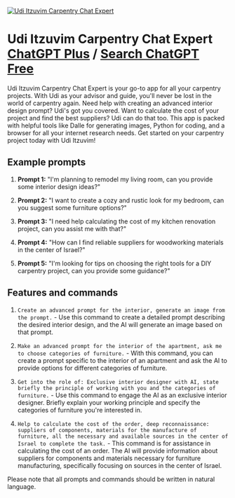 
[![Udi Itzuvim Carpentry Chat Expert](https://files.oaiusercontent.com/file-RTox0owKP1gn5SeHqiYw5wA0?se=2123-10-21T10%3A18%3A56Z&sp=r&sv=2021-08-06&sr=b&rscc=max-age%3D31536000%2C%20immutable&rscd=attachment%3B%20filename%3Db7a63c56-425c-4a50-80ba-fb753a12f778.png&sig=5RsRls4ENfTwA9rHaPEZxJlmIhRDCXdEsuu2rvExFBk%3D)](https://chat.openai.com/g/g-tNcpqKPdW-udi-itzuvim-carpentry-chat-expert)

# Udi Itzuvim Carpentry Chat Expert [ChatGPT Plus](https://chat.openai.com/g/g-tNcpqKPdW-udi-itzuvim-carpentry-chat-expert) / [Search ChatGPT Free](https://gptcall.net/index.html#/?search=Udi%20Itzuvim%20Carpentry%20Chat%20Expert)

Udi Itzuvim Carpentry Chat Expert is your go-to app for all your carpentry projects. With Udi as your advisor and guide, you'll never be lost in the world of carpentry again. Need help with creating an advanced interior design prompt? Udi's got you covered. Want to calculate the cost of your project and find the best suppliers? Udi can do that too. This app is packed with helpful tools like Dalle for generating images, Python for coding, and a browser for all your internet research needs. Get started on your carpentry project today with Udi Itzuvim!

## Example prompts

1. **Prompt 1:** "I'm planning to remodel my living room, can you provide some interior design ideas?"

2. **Prompt 2:** "I want to create a cozy and rustic look for my bedroom, can you suggest some furniture options?"

3. **Prompt 3:** "I need help calculating the cost of my kitchen renovation project, can you assist me with that?"

4. **Prompt 4:** "How can I find reliable suppliers for woodworking materials in the center of Israel?"

5. **Prompt 5:** "I'm looking for tips on choosing the right tools for a DIY carpentry project, can you provide some guidance?"

## Features and commands

1. `Create an advanced prompt for the interior, generate an image from the prompt.` - Use this command to create a detailed prompt describing the desired interior design, and the AI will generate an image based on that prompt.

2. `Make an advanced prompt for the interior of the apartment, ask me to choose categories of furniture.` - With this command, you can create a prompt specific to the interior of an apartment and ask the AI to provide options for different categories of furniture.

3. `Get into the role of: Exclusive interior designer with AI, state briefly the principle of working with you and the categories of furniture.` - Use this command to engage the AI as an exclusive interior designer. Briefly explain your working principle and specify the categories of furniture you're interested in.

4. `Help to calculate the cost of the order, deep reconnaissance: suppliers of components, materials for the manufacture of furniture, all the necessary and available sources in the center of Israel to complete the task.` - This command is for assistance in calculating the cost of an order. The AI will provide information about suppliers for components and materials necessary for furniture manufacturing, specifically focusing on sources in the center of Israel.

Please note that all prompts and commands should be written in natural language.


